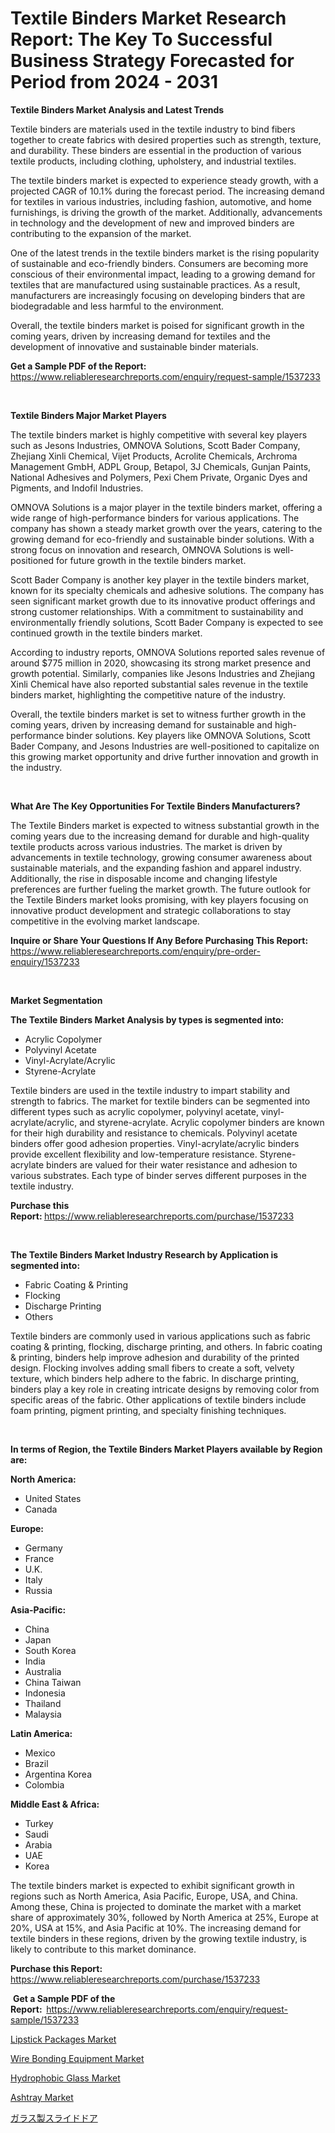 <p><h1>Textile Binders Market Research Report: The Key To Successful Business Strategy Forecasted for Period from 2024 - 2031</h1></p><p><strong>Textile Binders Market Analysis and Latest Trends</strong></p>
<p><p>Textile binders are materials used in the textile industry to bind fibers together to create fabrics with desired properties such as strength, texture, and durability. These binders are essential in the production of various textile products, including clothing, upholstery, and industrial textiles.</p><p>The textile binders market is expected to experience steady growth, with a projected CAGR of 10.1% during the forecast period. The increasing demand for textiles in various industries, including fashion, automotive, and home furnishings, is driving the growth of the market. Additionally, advancements in technology and the development of new and improved binders are contributing to the expansion of the market.</p><p>One of the latest trends in the textile binders market is the rising popularity of sustainable and eco-friendly binders. Consumers are becoming more conscious of their environmental impact, leading to a growing demand for textiles that are manufactured using sustainable practices. As a result, manufacturers are increasingly focusing on developing binders that are biodegradable and less harmful to the environment.</p><p>Overall, the textile binders market is poised for significant growth in the coming years, driven by increasing demand for textiles and the development of innovative and sustainable binder materials.</p></p>
<p><strong>Get a Sample PDF of the Report:&nbsp;</strong> <a href="https://www.reliableresearchreports.com/enquiry/request-sample/1537233">https://www.reliableresearchreports.com/enquiry/request-sample/1537233</a></p>
<p>&nbsp;</p>
<p><strong>Textile Binders Major Market Players</strong></p>
<p><p>The textile binders market is highly competitive with several key players such as Jesons Industries, OMNOVA Solutions, Scott Bader Company, Zhejiang Xinli Chemical, Vijet Products, Acrolite Chemicals, Archroma Management GmbH, ADPL Group, Betapol, 3J Chemicals, Gunjan Paints, National Adhesives and Polymers, Pexi Chem Private, Organic Dyes and Pigments, and Indofil Industries.</p><p>OMNOVA Solutions is a major player in the textile binders market, offering a wide range of high-performance binders for various applications. The company has shown a steady market growth over the years, catering to the growing demand for eco-friendly and sustainable binder solutions. With a strong focus on innovation and research, OMNOVA Solutions is well-positioned for future growth in the textile binders market.</p><p>Scott Bader Company is another key player in the textile binders market, known for its specialty chemicals and adhesive solutions. The company has seen significant market growth due to its innovative product offerings and strong customer relationships. With a commitment to sustainability and environmentally friendly solutions, Scott Bader Company is expected to see continued growth in the textile binders market.</p><p>According to industry reports, OMNOVA Solutions reported sales revenue of around $775 million in 2020, showcasing its strong market presence and growth potential. Similarly, companies like Jesons Industries and Zhejiang Xinli Chemical have also reported substantial sales revenue in the textile binders market, highlighting the competitive nature of the industry.</p><p>Overall, the textile binders market is set to witness further growth in the coming years, driven by increasing demand for sustainable and high-performance binder solutions. Key players like OMNOVA Solutions, Scott Bader Company, and Jesons Industries are well-positioned to capitalize on this growing market opportunity and drive further innovation and growth in the industry.</p></p>
<p>&nbsp;</p>
<p><strong>What Are The Key Opportunities For Textile Binders Manufacturers?</strong></p>
<p><p>The Textile Binders market is expected to witness substantial growth in the coming years due to the increasing demand for durable and high-quality textile products across various industries. The market is driven by advancements in textile technology, growing consumer awareness about sustainable materials, and the expanding fashion and apparel industry. Additionally, the rise in disposable income and changing lifestyle preferences are further fueling the market growth. The future outlook for the Textile Binders market looks promising, with key players focusing on innovative product development and strategic collaborations to stay competitive in the evolving market landscape.</p></p>
<p><strong>Inquire or Share Your Questions If Any Before Purchasing This Report:</strong> <a href="https://www.reliableresearchreports.com/enquiry/pre-order-enquiry/1537233">https://www.reliableresearchreports.com/enquiry/pre-order-enquiry/1537233</a></p>
<p>&nbsp;</p>
<p><strong>Market Segmentation</strong></p>
<p><strong>The Textile Binders Market Analysis by types is segmented into:</strong></p>
<p><ul><li>Acrylic Copolymer</li><li>Polyvinyl Acetate</li><li>Vinyl-Acrylate/Acrylic</li><li>Styrene-Acrylate</li></ul></p>
<p><p>Textile binders are used in the textile industry to impart stability and strength to fabrics. The market for textile binders can be segmented into different types such as acrylic copolymer, polyvinyl acetate, vinyl-acrylate/acrylic, and styrene-acrylate. Acrylic copolymer binders are known for their high durability and resistance to chemicals. Polyvinyl acetate binders offer good adhesion properties. Vinyl-acrylate/acrylic binders provide excellent flexibility and low-temperature resistance. Styrene-acrylate binders are valued for their water resistance and adhesion to various substrates. Each type of binder serves different purposes in the textile industry.</p></p>
<p><strong>Purchase this Report:&nbsp;</strong><a href="https://www.reliableresearchreports.com/purchase/1537233">https://www.reliableresearchreports.com/purchase/1537233</a></p>
<p>&nbsp;</p>
<p><strong>The Textile Binders Market Industry Research by Application is segmented into:</strong></p>
<p><ul><li>Fabric Coating & Printing</li><li>Flocking</li><li>Discharge Printing</li><li>Others</li></ul></p>
<p><p>Textile binders are commonly used in various applications such as fabric coating & printing, flocking, discharge printing, and others. In fabric coating & printing, binders help improve adhesion and durability of the printed design. Flocking involves adding small fibers to create a soft, velvety texture, which binders help adhere to the fabric. In discharge printing, binders play a key role in creating intricate designs by removing color from specific areas of the fabric. Other applications of textile binders include foam printing, pigment printing, and specialty finishing techniques.</p></p>
<p>&nbsp;</p>
<p><strong>In terms of Region, the Textile Binders Market Players available by Region are:</strong></p>
<p>
    <p> <strong> North America: </strong>
        <ul>
            <li>United States</li>
            <li>Canada</li>
        </ul>
        </p> 
    <p> <strong> Europe: </strong>
        <ul>
            <li>Germany</li>
            <li>France</li>
            <li>U.K.</li>
            <li>Italy</li>
            <li>Russia</li>
        </ul>
        </p> 
    <p> <strong> Asia-Pacific: </strong>
        <ul>
            <li>China</li>
            <li>Japan</li>
            <li>South Korea</li>
            <li>India</li>
            <li>Australia</li>
            <li>China Taiwan</li>
            <li>Indonesia</li>
            <li>Thailand</li>
            <li>Malaysia</li>
        </ul>
        </p> 
    <p> <strong> Latin America: </strong>
        <ul>
            <li>Mexico</li>
            <li>Brazil</li>
            <li>Argentina Korea</li>
            <li>Colombia</li>
        </ul>
        </p> 
    <p> <strong> Middle East & Africa: </strong>
        <ul>
            <li>Turkey</li>
            <li>Saudi</li>
            <li>Arabia</li>
            <li>UAE</li>
            <li>Korea</li>
        </ul>
    </p>
    </p>
<p><p>The textile binders market is expected to exhibit significant growth in regions such as North America, Asia Pacific, Europe, USA, and China. Among these, China is projected to dominate the market with a market share of approximately 30%, followed by North America at 25%, Europe at 20%, USA at 15%, and Asia Pacific at 10%. The increasing demand for textile binders in these regions, driven by the growing textile industry, is likely to contribute to this market dominance.</p></p>
<p><strong>Purchase this Report: </strong><a href="https://www.reliableresearchreports.com/purchase/1537233">https://www.reliableresearchreports.com/purchase/1537233</a></p>
<p>&nbsp;<strong>Get a Sample PDF of the Report:&nbsp;&nbsp;</strong><a href="https://www.reliableresearchreports.com/enquiry/request-sample/1537233">https://www.reliableresearchreports.com/enquiry/request-sample/1537233</a></p>
<p><strong></strong></p>
<p><p><a href="https://github.com/mancsybtousav/Market-Research-Report-List-1/blob/main/lipstick-packages-market.md">Lipstick Packages Market</a></p><p><a href="https://issuu.com/reportprime-2/docs/wire-bonding-equipment-market-size-2030.pptx">Wire Bonding Equipment Market</a></p><p><a href="https://github.com/josesg55/Market-Research-Report-List-1/blob/main/hydrophobic-glass-market.md">Hydrophobic Glass Market</a></p><p><a href="https://issuu.com/reportprime-2/docs/ashtray-market-size-2030.pptx">Ashtray Market</a></p><p><a href="https://github.com/xtkhtofdt934839/Market-Research-Report-List-1/blob/main/9865849193828.md">ガラス製スライドドア</a></p></p>